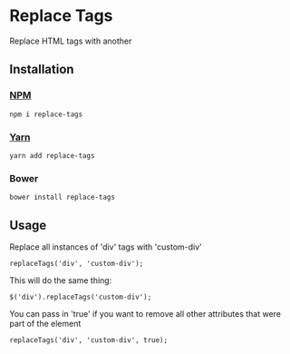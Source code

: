 # Replace Tags

Replace HTML tags with another

## Installation

### [NPM](https://www.npmjs.com/package/replace-tags)
```
npm i replace-tags
```

### [Yarn](https://yarnpkg.com/en/package/replace-tags)
```
yarn add replace-tags
```

### Bower
```
bower install replace-tags
```

## Usage

Replace all instances of 'div' tags with 'custom-div'

```
replaceTags('div', 'custom-div');
```

This will do the same thing:
```
$('div').replaceTags('custom-div');
```

You can pass in 'true' if you want to remove all other attributes that were part of the element

```
replaceTags('div', 'custom-div', true);
```
